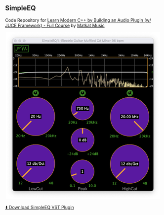 ## SimpleEQ

Code Repository for [Learn Modern C++ by Building an Audio Plugin (w/ JUCE Framework) - Full Course](https://www.youtube.com/watch?v=i_Iq4_Kd7Rc) by [Matkat Music](https://www.programmingformusicians.com/)

<p align="center">
    <img width=500px src="SImpleEQ.png">
</p>

[⬇️ Download SimpleEQ VST Plugin ](https://github.com/Digitopia/SimpleEQ/releases/download/v1/SimpleEQ.vst3.zip)
